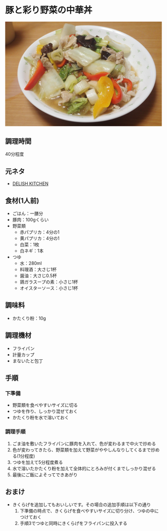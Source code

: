# 豚と彩り野菜の中華丼

![調理写真](豚と彩り野菜の中華丼.jpg)

## 調理時間

40分程度

## 元ネタ

* [DELISH KITCHEN](https://delishkitchen.tv/recipes/150506161588666842)

## 食材(1人前)

* ごはん：一膳分
* 豚肉：100gくらい
* 野菜類
  * 赤パプリカ：4分の1
  * 黄パプリカ：4分の1
  * 白菜：1枚
  * 白ネギ：1本
* つゆ
  * 水：280ml
  * 料理酒：大さじ1杯
  * 醤油：大さじ0.5杯
  * 鶏ガラスープの素：小さじ1杯
  * オイスターソース：小さじ1杯

## 調味料

* かたくり粉：10g

## 調理機材

* フライパン
* 計量カップ
* まないたと包丁

## 手順

### 下準備

* 野菜類を食べやすいサイズに切る
* つゆを作り、しっかり混ぜておく
* かたくり粉を水で溶いておく

### 調理手順

1. ごま油を敷いたフライパンに豚肉を入れて、色が変わるまで中火で炒める
2. 色が変わってきたら、野菜類を加えて野菜がややしんなりしてくるまで炒める(1分程度)
3. つゆを加えて5分程度煮る
4. 水で溶いたかたくり粉を加えて全体的にとろみが付くまでしっかり混ぜる
5. 最後にご飯によそってできあがり

## おまけ

* きくらげを追加してもおいしいです。その場合の追加手順は以下の通り
  1. 下準備の時点で、きくらげを食べやすいサイズに切り分け、つゆの中につけておく
  2. 手順3でつゆと同時にきくらげをフライパンに投入する